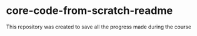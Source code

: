 # core-code-from-scratch-readme

This repository was created to save all the progress made during the course 
